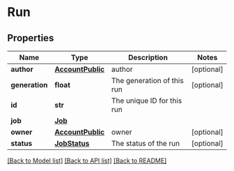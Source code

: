 # Run

## Properties
Name | Type | Description | Notes
------------ | ------------- | ------------- | -------------
**author** | [**AccountPublic**](AccountPublic.md) | author | [optional] 
**generation** | **float** | The generation of this run | [optional] 
**id** | **str** | The unique ID for this run | 
**job** | [**Job**](Job.md) |  | 
**owner** | [**AccountPublic**](AccountPublic.md) | owner | [optional] 
**status** | [**JobStatus**](JobStatus.md) | The status of the run | [optional] 

[[Back to Model list]](../README.md#documentation-for-models) [[Back to API list]](../README.md#documentation-for-api-endpoints) [[Back to README]](../README.md)



